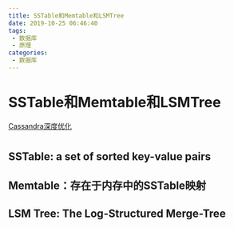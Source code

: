 ```yaml
---
title: SSTable和Memtable和LSMTree
date: 2019-10-25 06:46:40
tags: 
 - 数据库
 - 原理
categories: 
 - 数据库
---
```

# SSTable和Memtable和LSMTree

[Cassandra深度优化](https://medium.com/netflix-techblog/scaling-time-series-data-storage-part-i-ec2b6d44ba39)

#
## SSTable: a set of sorted key-value pairs

## Memtable：存在于内存中的SSTable映射

## LSM Tree: The Log-Structured Merge-Tree
